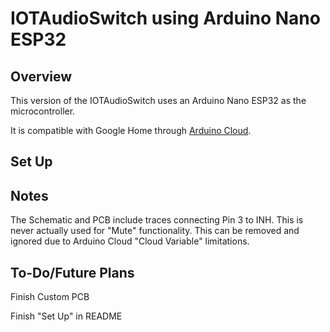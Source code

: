 # IOTAudioSwitch using Arduino Nano ESP32

## Overview
This version of the IOTAudioSwitch uses an Arduino Nano ESP32 as the microcontroller.

It is compatible with Google Home through [Arduino Cloud](https://cloud.arduino.cc/).
## Set Up

## Notes
The Schematic and PCB include traces connecting Pin 3 to INH.
This is never actually used for "Mute" functionality.
This can be removed and ignored due to Arduino Cloud "Cloud Variable" limitations.

## To-Do/Future Plans
Finish Custom PCB

Finish "Set Up" in README
